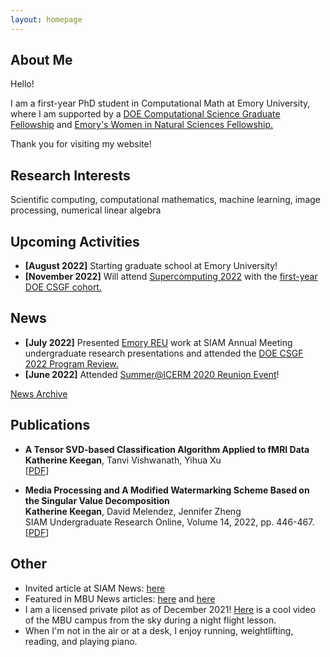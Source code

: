 ```yaml
---
layout: homepage
---
```


## About Me

Hello!

I am a first-year PhD student in Computational Math at Emory University, where I am supported by a [DOE Computational Science Graduate Fellowship](https://www.krellinst.org/csgf/) and [Emory's Women in Natural Sciences Fellowship.](https://www.gs.emory.edu/admissions/finance_overview.html#:~:text=The%20Women%20in%20Natural%20Sciences,have%20demonstrated%20outstanding%20academic%20achievement.)

Thank you for visiting my website!

## Research Interests

Scientific computing, computational mathematics, machine learning, image processing, numerical linear algebra

## Upcoming Activities

- **[August 2022]** Starting graduate school at Emory University! 
- **[November 2022]** Will attend [Supercomputing 2022](https://sc22.supercomputing.org/) with the [first-year DOE CSGF cohort.](https://www.krellinst.org/csgf/about-doe-csgf/news-events/2022-incoming-class)

## News
- **[July 2022]** Presented [Emory REU](http://www.mathcs.emory.edu/site/scicomp/REURET/) work at SIAM Annual Meeting undergraduate research presentations and attended the [DOE CSGF 2022 Program Review.](https://www.krellinst.org/csgf/conf/2022)
- **[June 2022]**  Attended [Summer@ICERM 2020 Reunion Event](https://www.google.com/search?q=icerm+2020+reunion&oq=icerm+2020+reunion&aqs=chrome..69i57j69i61.1755j0j1&sourceid=chrome&ie=UTF-8)!

[News Archive](news.md)


## Publications

- **A Tensor SVD-based Classification Algorithm Applied to fMRI Data**
  <br>
  **Katherine Keegan**, Tanvi Vishwanath, Yihua Xu
  <br>
  [[PDF](https://arxiv.org/abs/2111.00587)] 

- **Media Processing and A Modified Watermarking Scheme Based on the Singular Value Decomposition**
  <br>
  **Katherine Keegan**, David Melendez, Jennifer Zheng
  <br>
  SIAM Undergraduate Research Online, Volume 14, 2022, pp. 446-467.
  <br>
  [[PDF](https://www.siam.org/Portals/0/Documents/S141166PDF.pdf?ver=2021-09-23-070730-093)] 
  
## Other

- Invited article at SIAM News: [here](https://sinews.siam.org/Details-Page/a-modified-watermarking-scheme-based-on-the-singular-value-decomposition)
- Featured in MBU News articles: [here](https://marybaldwin.edu/news/2021/12/17/program-for-the-exceptionally-gifted-standout-katie-keegan-22-wins-national-attention/) and [here](https://marybaldwin.edu/news/2022/04/29/senior-wins-prestigious-doctoral-research-fellowship/)
- I am a licensed private pilot as of December 2021! [Here](https://youtu.be/YhEA6PkSirU) is a cool video of the MBU campus from the sky during a night flight lesson. 
- When I'm not in the air or at a desk, I enjoy running, weightlifting, reading, and playing piano.
